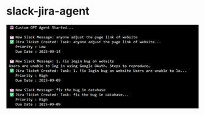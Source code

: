 # slack-jira-agent

![image alt](https://github.com/mrgagan17/slack-jira-agent/blob/4adc47e6da9cc739dad5bb8826ee581a3b064f15/outputimg%20(2).png)
